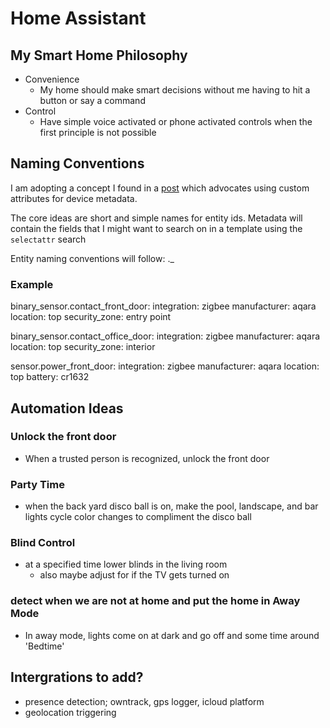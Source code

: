 # Home Assistant

## My Smart Home Philosophy

* Convenience 
  * My home should make smart decisions without me having to hit a button or say a command
* Control
  * Have simple voice activated or phone activated controls when the first principle is not possible

## Naming Conventions

I am adopting a concept I found in a [post](https://community.home-assistant.io/t/recommended-ways-to-manage-devices-and-entities-names/243815/13) which advocates using custom attributes for device metadata.

The core ideas are short and simple names for entity ids.  Metadata will contain the fields that I might want to search on in a template using the `selectattr` search

Entity naming conventions will follow:
<domain>.<type>_<location>

### Example
binary_sensor.contact_front_door:
  integration: zigbee
  manufacturer: aqara
  location: top
  security_zone: entry point

binary_sensor.contact_office_door:
  integration: zigbee
  manufacturer: aqara
  location: top
  security_zone: interior

sensor.power_front_door:
  integration: zigbee
  manufacturer: aqara
  location: top
  battery: cr1632


## Automation Ideas

### Unlock the front door
* When a trusted person is recognized, unlock the front door

### Party Time
* when the back yard disco ball is on, make the pool, landscape, and bar lights cycle color changes to compliment the disco ball

### Blind Control
* at a specified time lower blinds in the living room
    * also maybe adjust for if the TV gets turned on

### detect when we are not at home and put the home in Away Mode
* In away mode, lights come on at dark and go off and some time around 'Bedtime'

## Intergrations to add?
* presence detection; owntrack, gps logger, icloud platform 
* geolocation triggering

